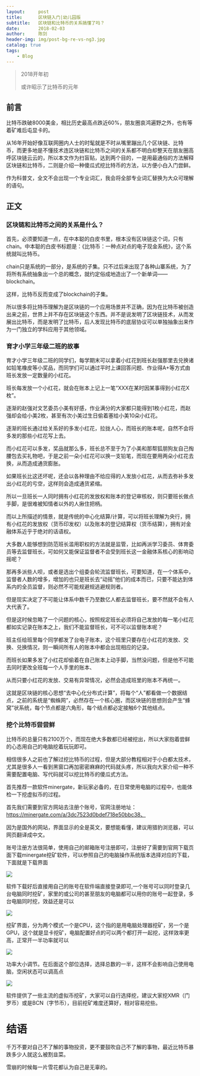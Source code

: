 ```yaml
---
layout:     post
title:      区块链入门|幼儿园版
subtitle:   区块链和比特币的关系搞懂了吗？
date:       2018-02-03
author:     陈剑
header-img: img/post-bg-re-vs-ng3.jpg
catalog: true
tags:
    - Blog
---
```


> 2018开年初
> 
> 或许昭示了比特币的元年
> 
## 前言

比特币跌破8000美金，相比历史最高点跌近60%，朋友圈哀鸿遍野之外，也有等着矿难后屯显卡的。

从16年开始好像互联网圈内人士的时髦就是不时从嘴里蹦出几个区块链、比特币，而更多地是不懂技术连区块链和比特币之间的关系都不明白却整天在朋友圈高呼区块链云云的，所以本文作为扫盲贴，达到两个目的，一是用最通俗的方法解释区块链和比特币，二则是介绍一种傻瓜式挖比特币的方法，以方便小白入门尝鲜。

作为科普文，全文不会出现一个专业词汇，我会将全部专业词汇替换为大众可理解的语句。

## 正文

### 区块链和比特币之间的关系是什么？

首先，必须要知道一点，在中本聪的白皮书里，根本没有区块链这个词，只有chain。中本聪的白皮书标题是：《比特币：一种点对点的电子现金系统》，这个系统就叫比特币。

chain只是系统的一部分，是系统的子集。只不过后来出现了各种山寨系统，为了将所有系统抽象出一个总的概念，就约定俗成地造出了一个新单词——blockchain。

这样，比特币反而变成了blockchain的子集。

所以很多将比特币理解为是区块链的一个应用场景并不正确，因为在比特币被创造出来之前，世界上并不存在区块链这个东西。并不是说发明了区块链技术，从而发展出比特币，而是发明了比特币，后人发现比特币的底层协议可以单独抽象出来作为一门独立的学科应用于其他领域。

### 育才小学三年级二班的故事

育才小学三年级二班的同学们，每学期末可以拿着小红花到班长赵强那里去兑换诸如铅笔橡皮等小奖品，而同学们可以通过平时上课回答问题、作业得A+等方式由班长发放一定数量的小红花。

班长每发放一个小红花，就会在账本上记上一笔“XXX在某时因某事得到小红花X枚”。

逐渐的赵强对文艺委员小美有好感，作业满分的大家都只能得到1枚小红花，而赵强却会给小美2枚，甚至有次小美过生日偷着塞给小美10朵小红花。

逐渐的班长通过给关系好的多发小红花，拉拢人心，而班长的账本呢，自然不会将多发的那些小红花写上去。

而小红花可以多发，奖品就那么多，班长总不至于为了小美和那帮狐朋狗友自己掏腰包去买礼物吧，于是之前一朵小红花可以换一支铅笔，而现在要用两朵小红花去换，从而造成通货膨胀。

如果班长比这还坏呢，还会以各种理由不给应得的人发放小红花，从而去弥补多发出小红花的亏空，这样则会造成通货紧缩。

所以一旦班长一人同时拥有小红花的发放权和账本的登记审核权，则只要班长做点手脚，是很难被知情者以外的人揪住把柄。

而以上所描述的情景，就是传统的中心化结算/计算，可以将班长理解为央行，拥有小红花的发放权（货币印发权）以及账本的登记结算权（货币结算），拥有对金融体系近乎于绝对的话语权。

大多数人能够想到防范班长滥用职权的方法就是监管，比如再派学习委员、体育委员等去监督班长，可如何又能保证监督者不会受到班长这一金融体系核心的影响动摇呢？

那再多派些人呗，或者是选出个组委会轮流监督班长，可要知道，在一个体系中，监督者人数的增多，增加的也只是班长去“动摇”他们的成本而已，只要不能达到体系内的全员监督，则必然不可能规避规逃避规则者。

但是现实决定了不可能让体系中数千乃至数亿人都去监督班长，要不然就不会有人大代表了。

但是这时候忽略了一个问题的核心，按照规定班长必须将自己发放的每一笔小红花都如实记录在账本之上，我们不能监督班长，可不可以监督账本呢？

班主任给班里每个同学都发了台电子账本，这个班里只要存在小红花的发放、交换、兑换情况，则一瞬间所有人的账本中都会出现相应的记录。

而班长如果多发了小红花却偷着在自己账本上动手脚，当然没问题，但是他不可能去同时更改全班每一个人手里的账本、

从而只要小红花的发放、交易有异常情况，必然会造成班里的账本不再统一。

这就是区块链的核心思想“去中心化分布式计算”，将每个“人”都看做一个数据结点，之前的系统是“蜘蛛网”，必然存在一个核心圈，而区块链的思想则会产生“蜂窝”状系统，每个节点都是六角形，每个结点都必定接触6个其他结点。

### 挖个比特币尝尝鲜

比特币的总量只有2100万个，而现在绝大多数都已经被挖出，所以大家抱着尝鲜的心态用自己的电脑挖着玩玩即可。

相信很多人之前也了解过挖比特币的过程，但是大部分教程相对于小白都太技术，尤其是很多人一看到黑窗口再加密密麻麻的代码就头疼，所以我向大家介绍一种不需要配置电脑、写代码就可以挖比特币的傻瓜式方法。

首先推荐一款软件minergate，新玩家必备的，在日常使用电脑的过程中，也能体检一下挖虚拟币的过程。

首先我们需要到官方网站去注册个账号，官网注册地址：https://minergate.com/a/3dc7523d0bdef718e50bbc38、

因为是国外的网站，界面显示的全是英文，要想能看懂，建议用猎豹浏览器，可以网页翻译成中文。

账号注册方法很简单，使用自己的邮箱账号注册即可，注册好了需要到官网下载页面下载minergate挖矿软件，可以参照自己的电脑操作系统版本选择对应的下载，下面就是下载界面

![](http://www.wanzhuanba.cn/wp-content/uploads/2017/08/minergate1.png)

软件下载好后直接用自己的账号在软件端直接登录即可,一个账号可以同时登录几台电脑同时挖矿，家里的或公司的甚至朋友的电脑都可以用你的账号一起登录，多台电脑同时挖，效益还是可以

![](http://www.wanzhuanba.cn/wp-content/uploads/2017/08/minergate2.png)

挖矿界面，分为两个模式一个是CPU，这个指的是用电脑处理器挖矿，另一个是GPU，这个就是显卡挖矿，电脑配置好点的可以两个都打开一起挖，这样效率更高，正常开一半功率就可以

![](http://www.wanzhuanba.cn/wp-content/uploads/2017/08/minergate3.png)

功率大小调节。在后面这个部位选择，选择总数的一半，这样不会影响自己使用电脑，空闲状态可以调高点

![](http://www.wanzhuanba.cn/wp-content/uploads/2017/08/minergate4.png)

软件提供了一些主流的虚拟币挖矿，大家可以自行选择挖，建议大家挖XMR（门罗币）或是BCN（字节币），目前挖矿难度还算好，相对容易挖些。

# 结语

千万不要对自己不了解的事物投资，更不要鼓吹自己不了解的事物，最近比特币暴跌多少人就这么被割韭菜。

雪崩的时候每一片雪花都认为自己是无辜的。
